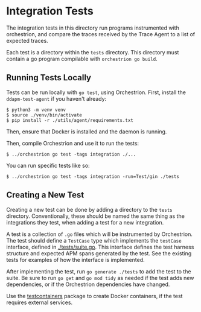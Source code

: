 # Integration Tests

The integration tests in this directory run programs instrumented with orchestrion, and compare the traces received by
the Trace Agent to a list of expected traces.

Each test is a directory within the `tests` directory. This directory must contain a go program compilable with
`orchestrion go build`.

## Running Tests Locally

Tests can be run locally with `go test`, using Orchestrion.
First, install the `ddapm-test-agent` if you haven't already:

``` console
$ python3 -m venv venv
$ source ./venv/bin/activate
$ pip install -r ./utils/agent/requirements.txt
```

Then, ensure that Docker is installed and the daemon is running.

Then, compile Orchestrion and use it to run the tests:

```console
$ ../orchestrion go test -tags integration ./...
```

You can run specific tests like so:

```console
$ ../orchestrion go test -tags integration -run=Test/gin ./tests
```

## Creating a New Test

Creating a new test can be done by adding a directory to the `tests` directory. Conventionally, these should be named
the same thing as the integrations they test, when adding a test for a new integration.

A test is a collection of `.go` files which will be instrumented by Orchestrion.
The test should define a `TestCase` type which implements the `testCase` interface,
defined in [./tests/suite.go](./tests/suite.go).
This interface defines the test harness structure and expected APM spans generated by the test.
See the existing tests for examples of how the interface is implemented.

After implementing the test, run `go generate ./tests` to add the test to the suite.
Be sure to run `go get` and `go mod tidy` as needed if the test adds new dependencies,
or if the Orchestrion dependencies have changed.

Use the [testcontainers](https://pkg.go.dev/github.com/testcontainers/testcontainers-go) package to create Docker containers,
if the test requires external services.
